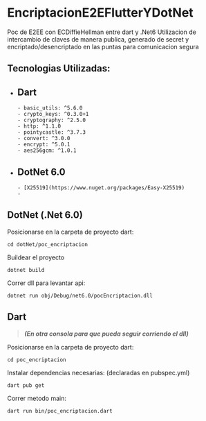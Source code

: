 # EncriptacionE2EFlutterYDotNet
Poc de E2EE con ECDiffieHellman entre dart y .Net6 
Utilizacion de intercambio de claves de manera publica, generado de secret y encriptado/desencriptado en las puntas para comunicacion segura

## Tecnologias Utilizadas:

- Dart
  - 
      - basic_utils: ^5.6.0
      - crypto_keys: ^0.3.0+1
      - cryptography: ^2.5.0
      - http: ^1.1.0
      - pointycastle: ^3.7.3
      - convert: ^3.0.0
      - encrypt: ^5.0.1
      - aes256gcm: ^1.0.1
- DotNet 6.0
  - 
      - [X25519](https://www.nuget.org/packages/Easy-X25519)
      - 
   

## DotNet (.Net 6.0)
Posicionarse en la carpeta de proyecto dart:
```
cd dotNet/poc_encriptacion
```

Buildear el proyecto
```
dotnet build
```

Correr dll para levantar api:
``` 
dotnet run obj/Debug/net6.0/pocEncriptacion.dll
```


## Dart 
>***(En otra consola para que pueda seguir corriendo el dll)***

Posicionarse en la carpeta de proyecto dart:
```
cd poc_encriptacion
```

Instalar dependencias necesarias: (declaradas en pubspec.yml)
```
dart pub get
```

Correr metodo main:
``` 
dart run bin/poc_encriptacion.dart
```
